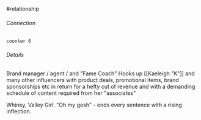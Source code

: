#relationship
###### Connection
`counter 6`
###### Details
Brand manager / agent / and "Fame Coach" Hooks up [[Kaeleigh "K"]] and many other influencers with product deals, promotional items, brand sponsorships etc in return for a hefty cut of revenue and with a demanding schedule of content required from her "associates"

Whiney, Valley Girl. "Oh my gosh" - ends every sentence with a rising inflection.